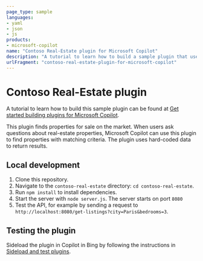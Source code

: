 ```yaml
---
page_type: sample
languages:
- yaml
- json
- js
products:
- microsoft-copilot
name: "Contoso Real-Estate plugin for Microsoft Copilot"
description: "A tutorial to learn how to build a sample plugin that uses OpenAI schema for Microsoft Copilot"
urlFragment: "contoso-real-estate-plugin-for-microsoft-copilot"
---
```


# Contoso Real-Estate plugin

A tutorial to learn how to build this sample plugin can be found at [Get started building plugins for Microsoft Copilot](https://learn.microsoft.com/copilot-plugins/get-started).

This plugin finds properties for sale on the market. When users ask questions about real-estate properties, Microsoft Copilot can use this plugin to find properties with matching criteria. The plugin uses hard-coded data to return results.

## Local development

1.  Clone this repository.
1.  Navigate to the `contoso-real-estate` directory: `cd contoso-real-estate`.
1.  Run `npm install` to install dependencies.
1.  Start the server with `node server.js`. The server starts on port `8080`
1.  Test the API, for example by sending a request to `http://localhost:8080/get-listings?city=Paris&bedrooms=3`.

## Testing the plugin

Sideload the plugin in Copilot in Bing by following the instructions in [Sideload and test plugins](https://learn.microsoft.com/copilot-plugins/test-debug/sideload-test-plugins).
